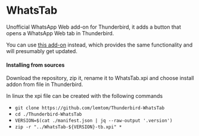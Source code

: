# WhatsTab
Unofficial WhatsApp Web add-on for Thunderbird, it adds a button that opens a WhatsApp Web tab in Thunderbird.

You can use [this add-on](https://addons.thunderbird.net/en-us/thunderbird/addon/whatsapp-web-in-thunderbird/?src=userprofile) instead, which provides the same functionality and will presumably get updated.

#### Installing from sources
Download the repository, zip it, rename it to WhatsTab.xpi and choose install addon from file in Thunderbird.

In linux the xpi file can be created with the following commands
* `git clone https://github.com/lemtom/Thunderbird-WhatsTab`
* `cd ./Thunderbird-WhatsTab`
* `VERSION=$(cat ./manifest.json | jq --raw-output '.version')`
* `zip -r "../WhatsTab-${VERSION}-tb.xpi" *`
